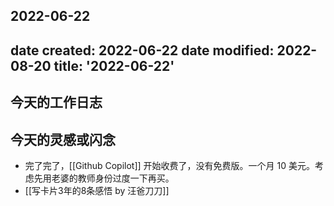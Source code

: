 2022-06-22
---
date created: 2022-06-22
date modified: 2022-08-20
title: '2022-06-22'
---

## 今天的工作日志

## 今天的灵感或闪念

- 完了完了，[[Github Copilot]] 开始收费了，没有免费版。一个月 10 美元。考虑先用老婆的教师身份过度一下再买。
- [[写卡片3年的8条感悟 by 汪爸刀刀]]
